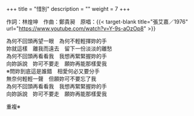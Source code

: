 +++
title = "惜別"
description = ""
weight = 7
+++

作詞：林煌坤　作曲：鄭貴昶　原唱：{{< target-blank title="張艾嘉／1976" url="https://www.youtube.com/watch?v=Y-9s-aOzOp8" >}}

為何不回頭再望一眼　為何不輕輕揮妳的手  
妳就這樣　離我而遠去　留下一份淡淡的離愁  
為何不回頭再看看我　我想再緊緊握妳的手  
向妳訴說　妳可不要走　願妳再能那樣愛我  
※問妳到底這是誰錯　相愛何必又要分手  
無奈何輕輕一聲　但願妳可不要忘了我  
為何不回頭再看看我　我想再緊緊握妳的手  
向妳訴說　妳可不要走　願妳再能那樣愛我  

重複※